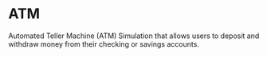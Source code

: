 # ATM
Automated Teller Machine (ATM) Simulation that allows users to deposit and withdraw money from their checking or savings accounts.
